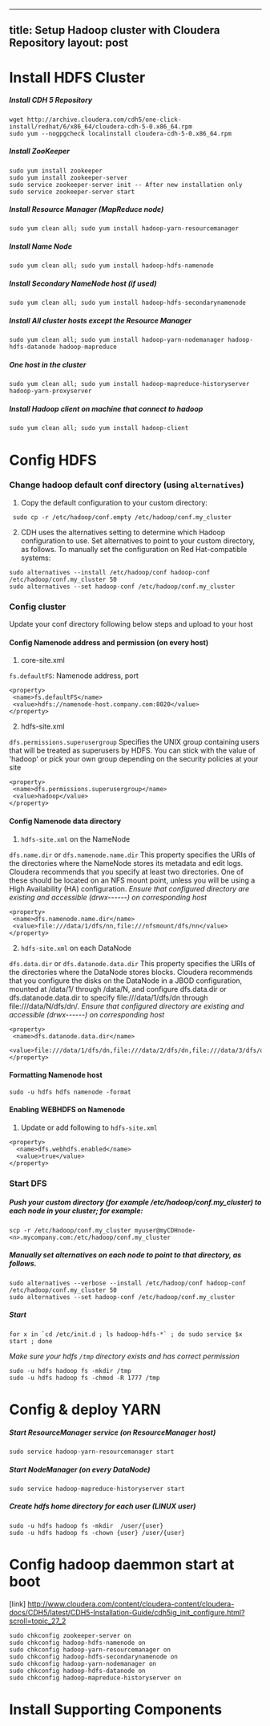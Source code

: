 --------------
title: Setup Hadoop cluster with Cloudera Repository
layout: post
-------------
Install HDFS Cluster
====================

##### Install CDH 5 Repository

```
wget http://archive.cloudera.com/cdh5/one-click-install/redhat/6/x86_64/cloudera-cdh-5-0.x86_64.rpm
sudo yum --nogpgcheck localinstall cloudera-cdh-5-0.x86_64.rpm
```

##### Install ZooKeeper

```
sudo yum install zookeeper
sudo yum install zookeeper-server
sudo service zookeeper-server init -- After new installation only
sudo service zookeeper-server start
```

##### Install Resource Manager (MapReduce node)

```
sudo yum clean all; sudo yum install hadoop-yarn-resourcemanager
```

##### Install Name Node 

```
sudo yum clean all; sudo yum install hadoop-hdfs-namenode
```

##### Install Secondary NameNode host (if used)

```
sudo yum clean all; sudo yum install hadoop-hdfs-secondarynamenode
```

##### Install All cluster hosts except the Resource Manager

```
sudo yum clean all; sudo yum install hadoop-yarn-nodemanager hadoop-hdfs-datanode hadoop-mapreduce
```

##### One host in the cluster

```
sudo yum clean all; sudo yum install hadoop-mapreduce-historyserver hadoop-yarn-proxyserver
```

##### Install Hadoop client on machine that connect to hadoop

```
sudo yum clean all; sudo yum install hadoop-client
```

Config HDFS
===========

### Change hadoop default conf directory (using `alternatives`)

1. Copy the default configuration to your custom directory:

```
 sudo cp -r /etc/hadoop/conf.empty /etc/hadoop/conf.my_cluster
 ```

2. CDH uses the alternatives setting to determine which Hadoop configuration to use. 
Set alternatives to point to your custom directory, as follows.
To manually set the configuration on Red Hat-compatible systems:

```
sudo alternatives --install /etc/hadoop/conf hadoop-conf /etc/hadoop/conf.my_cluster 50 
sudo alternatives --set hadoop-conf /etc/hadoop/conf.my_cluster
```

### Config cluster

Update your conf directory following below steps and upload to your host

#### Config Namenode address and permission (on every host)

1. core-site.xml

`fs.defaultFS`: Namenode address, port

```
<property>
 <name>fs.defaultFS</name>
 <value>hdfs://namenode-host.company.com:8020</value>
</property>
```

2. hdfs-site.xml

`dfs.permissions.superusergroup` Specifies the UNIX group containing users that will be treated as superusers by HDFS. You can stick with the value of 'hadoop' or pick your own group depending on the security policies at your site

```
<property>
 <name>dfs.permissions.superusergroup</name>
 <value>hadoop</value>
</property>
```

#### Config Namenode data directory

1. `hdfs-site.xml` on the NameNode

`dfs.name.dir` or `dfs.namenode.name.dir` This property specifies the URIs of the directories where the NameNode stores its metadata and edit logs. Cloudera recommends that you specify at least two directories. One of these should be located on an NFS mount point, unless you will be using a High Availability (HA) configuration.
*Ensure that configured directory are existing and accessible (drwx------) on corresponding host*

```
<property>
 <name>dfs.namenode.name.dir</name>
 <value>file:///data/1/dfs/nn,file:///nfsmount/dfs/nn</value>
</property>
```

2. `hdfs-site.xml` on each DataNode

`dfs.data.dir` or `dfs.datanode.data.dir` This property specifies the URIs of the directories where the DataNode stores blocks. Cloudera recommends that you configure the disks on the DataNode in a JBOD configuration, mounted at /data/1/ through /data/N, and configure dfs.data.dir or dfs.datanode.data.dir to specify file:///data/1/dfs/dn through file:///data/N/dfs/dn/.
*Ensure that configured directory are existing and accessible (drwx------) on corresponding host*

```
<property>
 <name>dfs.datanode.data.dir</name>
 <value>file:///data/1/dfs/dn,file:///data/2/dfs/dn,file:///data/3/dfs/dn,file:///data/4/dfs/dn</value>
</property>
```

#### Formatting Namenode host

```
sudo -u hdfs hdfs namenode -format
```

#### Enabling WEBHDFS on Namenode

1. Update or add following to `hdfs-site.xml`

```
<property>
  <name>dfs.webhdfs.enabled</name>
  <value>true</value>
</property>
```

### Start DFS

##### Push your custom directory (for example /etc/hadoop/conf.my_cluster) to each node in your cluster; for example:

```
scp -r /etc/hadoop/conf.my_cluster myuser@myCDHnode-<n>.mycompany.com:/etc/hadoop/conf.my_cluster
```

##### Manually set alternatives on each node to point to that directory, as follows.

```
sudo alternatives --verbose --install /etc/hadoop/conf hadoop-conf /etc/hadoop/conf.my_cluster 50 
sudo alternatives --set hadoop-conf /etc/hadoop/conf.my_cluster
```

##### Start

```
for x in `cd /etc/init.d ; ls hadoop-hdfs-*` ; do sudo service $x start ; done
```

*Make sure your hdfs `/tmp` directory exists and has correct permission*

```
sudo -u hdfs hadoop fs -mkdir /tmp
sudo -u hdfs hadoop fs -chmod -R 1777 /tmp
```

Config & deploy YARN
====================

##### Start ResourceManager service (on ResourceManager host)

```
sudo service hadoop-yarn-resourcemanager start
```

##### Start NodeManager (on every DataNode)

```
sudo service hadoop-mapreduce-historyserver start
```

##### Create hdfs home directory for each user (LINUX user)

```
sudo -u hdfs hadoop fs -mkdir  /user/{user}
sudo -u hdfs hadoop fs -chown {user} /user/{user}
```


Config hadoop daemmon start at boot
===================================

[link] http://www.cloudera.com/content/cloudera-content/cloudera-docs/CDH5/latest/CDH5-Installation-Guide/cdh5ig_init_configure.html?scroll=topic_27_2

```
sudo chkconfig zookeeper-server on
sudo chkconfig hadoop-hdfs-namenode on
sudo chkconfig hadoop-yarn-resourcemanager on
sudo chkconfig hadoop-hdfs-secondarynamenode on
sudo chkconfig hadoop-yarn-nodemanager on
sudo chkconfig hadoop-hdfs-datanode on
sudo chkconfig hadoop-mapreduce-historyserver on
```

Install Supporting Components
=============================



















